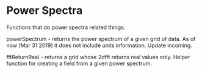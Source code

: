 # Power Spectra

Functions that do power spectra related things. 

  powerSpectrum - returns the power spectrum of a given grid of data. As of now (Mar 31 2019) it does not include units information. Update incoming. 
  
  fftReturnReal - returns a grid whose 2dfft returns real values only. Helper function for creating a field from a given power spectrum.
